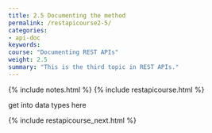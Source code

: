 ```yaml
---
title: 2.5 Documenting the method
permalink: /restapicourse2-5/
categories:
- api-doc
keywords: 
course: "Documenting REST APIs"
weight: 2.5
summary: "This is the third topic in REST APIs."
---
```

{% include notes.html %}
{% include restapicourse.html %}

get into data types here

{% include restapicourse_next.html %}



